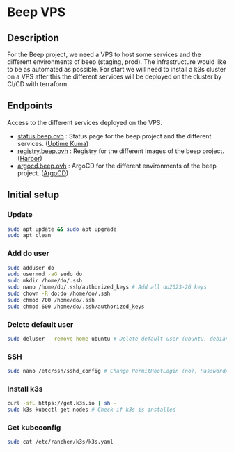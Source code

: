 # Beep VPS

## Description

For the Beep project, we need a VPS to host some services and the different environments of beep (staging, prod).
The infrastructure would like to be as automated as possible. For start we will need to install a k3s cluster on a VPS after this the different services will be deployed on the cluster by CI/CD with terraform.

## Endpoints

Access to the different services deployed on the VPS.

- [status.beep.ovh](https://status.beep.ovh) : Status page for the beep project and the different services. ([Uptime Kuma](https://github.com/louislam/uptime-kuma))
- [registry.beep.ovh](https://registry.beep.ovh) : Registry for the different images of the beep project. ([Harbor](https://github.com/goharbor/harbor))
- [argocd.beep.ovh](https://argocd.beep.ovh) : ArgoCD for the different environments of the beep project. ([ArgoCD](https://github.com/argoproj/argo-cd))


## Initial setup

### Update
```bash
sudo apt update && sudo apt upgrade
sudo apt clean
```

### Add do user
```bash
sudo adduser do
sudo usermod -aG sudo do
sudo mkdir /home/do/.ssh
sudo nano /home/do/.ssh/authorized_keys # Add all do2023-26 keys
sudo chown -R do:do /home/do/.ssh
sudo chmod 700 /home/do/.ssh
sudo chmod 600 /home/do/.ssh/authorized_keys
```

### Delete default user
```bash
sudo deluser --remove-home ubuntu # Delete default user (ubuntu, debian, etc)
```

### SSH
```bash
sudo nano /etc/ssh/sshd_config # Change PermitRootLogin (no), PasswordAuthentication (no), PubkeyAuthentication (yes)
```

### Install k3s
```bash
curl -sfL https://get.k3s.io | sh - 
sudo k3s kubectl get nodes # Check if k3s is installed
```

### Get kubeconfig
```bash
sudo cat /etc/rancher/k3s/k3s.yaml
```
